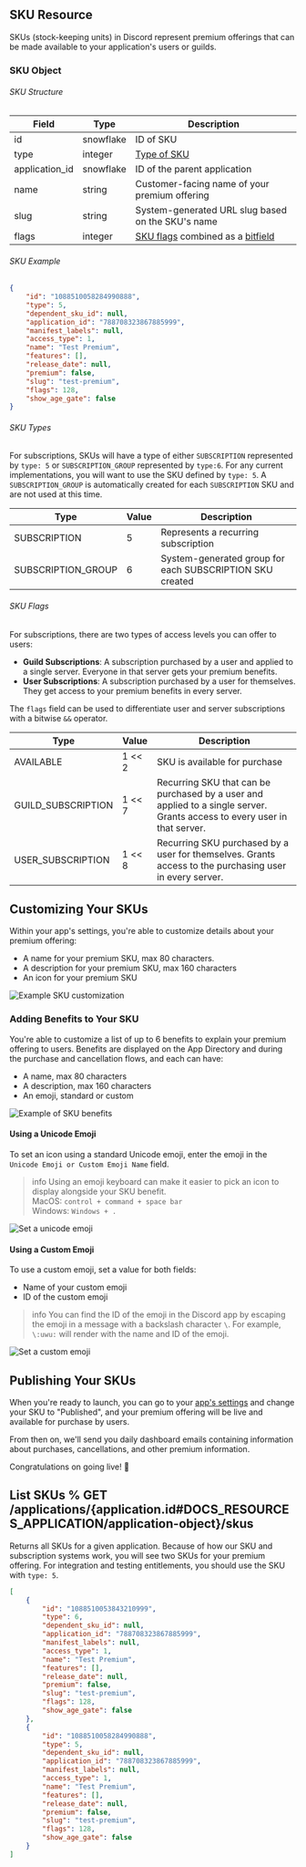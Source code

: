 ## SKU Resource

SKUs (stock-keeping units) in Discord represent premium offerings that can be made available to your application's users or guilds.

### SKU Object

###### SKU Structure

| Field          | Type      | Description                                                                                                                 |
|----------------|-----------|-----------------------------------------------------------------------------------------------------------------------------|
| id             | snowflake | ID of SKU                                                                                                                   |
| type           | integer   | [Type of SKU](#DOCS_MONETIZATION_SKUS/sku-object-sku-types)                                                                 |
| application_id | snowflake | ID of the parent application                                                                                                |
| name           | string    | Customer-facing name of your premium offering                                                                               |
| slug           | string    | System-generated URL slug based on the SKU's name                                                                           |
| flags          | integer   | [SKU flags](#DOCS_MONETIZATION_SKUS/sku-object-sku-flags) combined as a [bitfield](https://en.wikipedia.org/wiki/Bit_field) |

###### SKU Example

```json
{
    "id": "1088510058284990888",
    "type": 5,
    "dependent_sku_id": null,
    "application_id": "788708323867885999",
    "manifest_labels": null,
    "access_type": 1,
    "name": "Test Premium",
    "features": [],
    "release_date": null,
    "premium": false,
    "slug": "test-premium",
    "flags": 128,
    "show_age_gate": false
}
```

###### SKU Types

For subscriptions, SKUs will have a type of either `SUBSCRIPTION` represented by `type: 5` or `SUBSCRIPTION_GROUP` represented by `type:6`. For any current implementations, you will want to use the SKU defined by `type: 5`. A `SUBSCRIPTION_GROUP` is automatically created for each `SUBSCRIPTION` SKU and are not used at this time.

| Type               | Value | Description                                              |
|--------------------|-------|----------------------------------------------------------|
| SUBSCRIPTION       | 5     | Represents a recurring subscription                      |
| SUBSCRIPTION_GROUP | 6     | System-generated group for each SUBSCRIPTION SKU created |

###### SKU Flags

For subscriptions, there are two types of access levels you can offer to users:

-   **Guild Subscriptions**: A subscription purchased by a user and applied to a single server. Everyone in that server gets your premium benefits.
-   **User Subscriptions**: A subscription purchased by a user for themselves. They get access to your premium benefits in every server.

The `flags` field can be used to differentiate user and server subscriptions with a bitwise `&&` operator.

| Type               | Value  | Description                                                                                                               |
|--------------------|--------|---------------------------------------------------------------------------------------------------------------------------|
| AVAILABLE          | 1 << 2 | SKU is available for purchase                                                                                             |
| GUILD_SUBSCRIPTION | 1 << 7 | Recurring SKU that can be purchased by a user and applied to a single server. Grants access to every user in that server. |
| USER_SUBSCRIPTION  | 1 << 8 | Recurring SKU purchased by a user for themselves. Grants access to the purchasing user in every server.                   |

## Customizing Your SKUs

Within your app's settings, you're able to customize details about your premium offering:

-   A name for your premium SKU, max 80 characters.
-   A description for your premium SKU, max 160 characters
-   An icon for your premium SKU

![Example SKU customization](sku-customization.png)

### Adding Benefits to Your SKU

You're able to customize a list of up to 6 benefits to explain your premium offering to users. Benefits are displayed on the App Directory and during the purchase and cancellation flows, and each can have:

-   A name, max 80 characters
-   A description, max 160 characters
-   An emoji, standard or custom

![Example of SKU benefits](sku-benefits.png)

#### Using a Unicode Emoji
To set an icon using a standard Unicode emoji, enter the emoji in the `Unicode Emoji or Custom Emoji Name` field.

> info
> Using an emoji keyboard can make it easier to pick an icon to display alongside your SKU benefit.  
> MacOS: `control + command + space bar`   
> Windows: `Windows + .`

![Set a unicode emoji](sku-unicode.png)

#### Using a Custom Emoji
To use a custom emoji, set a value for both fields:

- Name of your custom emoji
- ID of the custom emoji

> info
> You can find the ID of the emoji in the Discord app by escaping the emoji in a message with a backslash character `\`. For example, `\:uwu:` will render with the name and ID of the emoji.

![Set a custom emoji](sku-custom.png)

## Publishing Your SKUs

When you're ready to launch, you can go to your [app's settings](https://discord.com/developers/applications) and change your SKU to "Published", and your premium offering will be live and available for purchase by users.

From then on, we'll send you daily dashboard emails containing information about purchases, cancellations, and other premium information.

Congratulations on going live! 🥳

## List SKUs % GET /applications/{application.id#DOCS_RESOURCES_APPLICATION/application-object}/skus

Returns all SKUs for a given application. Because of how our SKU and subscription systems work, you will see two SKUs for your premium offering. For integration and testing entitlements, you should use the SKU with `type: 5`.

```json
[
    {
        "id": "1088510053843210999",
        "type": 6,
        "dependent_sku_id": null,
        "application_id": "788708323867885999",
        "manifest_labels": null,
        "access_type": 1,
        "name": "Test Premium",
        "features": [],
        "release_date": null,
        "premium": false,
        "slug": "test-premium",
        "flags": 128,
        "show_age_gate": false
    },
    {
        "id": "1088510058284990888",
        "type": 5,
        "dependent_sku_id": null,
        "application_id": "788708323867885999",
        "manifest_labels": null,
        "access_type": 1,
        "name": "Test Premium",
        "features": [],
        "release_date": null,
        "premium": false,
        "slug": "test-premium",
        "flags": 128,
        "show_age_gate": false
    }
]
```
